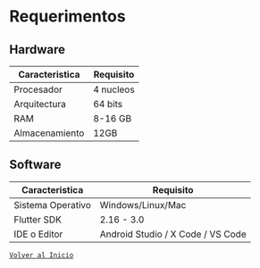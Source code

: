 # Requerimentos

## Hardware

| Caracteristica      | Requisito |
| ----------- | ----------- |
| Procesador    | 4 nucleos   |
| Arquitectura  | 64 bits     |
| RAM           | 8-16 GB     |
| Almacenamiento| 12GB        |


## Software

| Caracteristica      | Requisito |
| ----------- | ----------- |
| Sistema Operativo    | Windows/Linux/Mac   |
| Flutter SDK  | 2.16 - 3.0    |
| IDE o Editor         | Android Studio / X Code / VS Code      |


[`Volver al Inicio`](https://github.com/Oscar-CR/Intranet-mobile-flutter)
